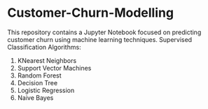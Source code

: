 # Customer-Churn-Modelling
This repository contains a Jupyter Notebook focused on predicting customer churn using machine learning techniques.
Supervised Classification Algorithms:
1. KNearest Neighbors
2. Support Vector Machines
3. Random Forest
4. Decision Tree
5. Logistic Regression
6. Naive Bayes
